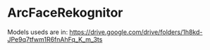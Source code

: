 # ArcFaceRekognitor

Models useds are in: https://drive.google.com/drive/folders/1h8kd-JPe9q7tfwm1R6fnAhFq_K_m_3ts
